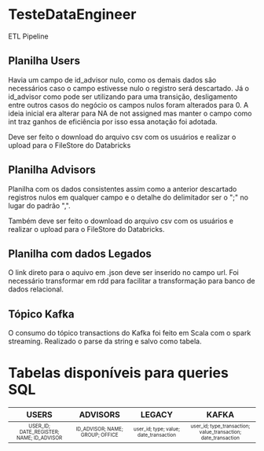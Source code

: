 # TesteDataEngineer
ETL Pipeline

## Planilha Users
Havia um campo de id_advisor nulo, como os demais dados são necessários caso o campo estivesse nulo o registro será descartado. Já o id_advisor como pode ser utilizando para uma transição, desligamento entre outros casos do negócio os campos nulos foram alterados para 0. A ideia inicial era alterar para NA de not assigned mas manter o campo como int traz ganhos de eficiência por isso essa anotação foi adotada. 

Deve ser feito o download do arquivo csv com os usuários e realizar o upload para o FileStore do Databricks 

## Planilha Advisors
Planilha com os dados consistentes assim como a anterior descartado registros nulos em qualquer campo e o detalhe do delimitador ser o ";" no lugar do padrão ",".

Também deve ser feito o download do arquivo csv com os usuários e realizar o upload para o FileStore do Databricks.


## Planilha com dados Legados
O link direto para o aquivo em .json deve ser inserido no campo url. Foi necessário transformar em rdd para facilitar a transformação para banco de dados relacional.  


## Tópico Kafka
O consumo do tópico transactions do Kafka foi feito em Scala com o spark streaming. Realizado o parse da string e salvo como tabela. 

# Tabelas disponíveis para queries SQL

| USERS | ADVISORS | LEGACY | KAFKA |
| :--------: | :---------: | :---------: | :---------: |
| <font size="1">USER_ID; DATE_REGISTER; NAME; ID_ADVISOR </font> |<font size="1"> ID_ADVISOR; NAME; GROUP; OFFICE</font>  |<font size="1">user_id; type; value; date_transaction</font>  | <font size="1">user_id; type_transaction; value_transaction; date_transaction </font> |

